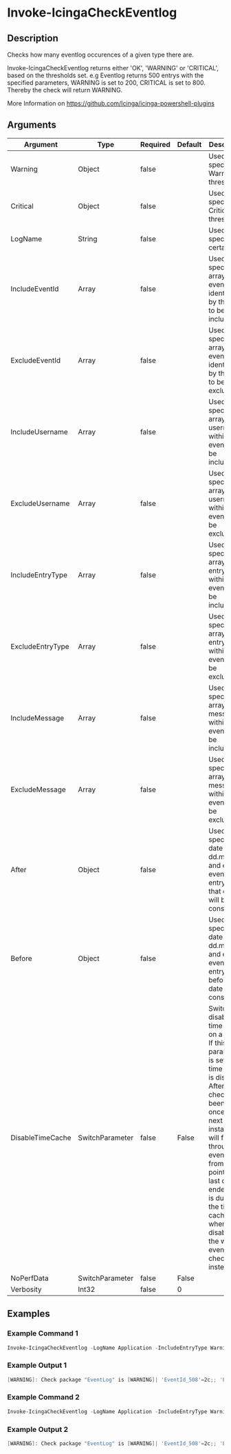 
# Invoke-IcingaCheckEventlog

## Description

Checks how many eventlog occurences of a given type there are.

Invoke-IcingaCheckEventlog returns either 'OK', 'WARNING' or 'CRITICAL', based on the thresholds set.
e.g Eventlog returns 500 entrys with the specified parameters, WARNING is set to 200, CRITICAL is set to 800. Thereby the check will return WARNING.

More Information on https://github.com/Icinga/icinga-powershell-plugins

## Arguments

| Argument | Type | Required | Default | Description |
| ---      | ---  | ---      | ---     | ---         |
| Warning | Object | false |  | Used to specify a Warning threshold. |
| Critical | Object | false |  | Used to specify a Critical threshold. |
| LogName | String | false |  | Used to specify a certain log. |
| IncludeEventId | Array | false |  | Used to specify an array of events identified by their id to be included. |
| ExcludeEventId | Array | false |  | Used to specify an array of events identified by their id to be excluded. |
| IncludeUsername | Array | false |  | Used to specify an array of usernames within the eventlog to be included. |
| ExcludeUsername | Array | false |  | Used to specify an array of usernames within the eventlog to be excluded. |
| IncludeEntryType | Array | false |  | Used to specify an array of entry types within the eventlog to be included. |
| ExcludeEntryType | Array | false |  | Used to specify an array of entry types within the eventlog to be excluded. |
| IncludeMessage | Array | false |  | Used to specify an array of messages within the eventlog to be included. |
| ExcludeMessage | Array | false |  | Used to specify an array of messages within the eventlog to be excluded. |
| After | Object | false |  | Used to specify a date like dd.mm.yyyy and every eventlog entry after that date will be considered. |
| Before | Object | false |  | Used to specify a date like dd.mm.yyyy and every eventlog entry before that date will be considered. |
| DisableTimeCache | SwitchParameter | false | False | Switch to disable the time cache on a check. If this parameter is set the time cache is disabled. After the check has been run once, the next check instance will filter through the eventlog from the point the last check ended. This is due to the time cache, when disabled the whole eventlog is checked instead. |
| NoPerfData | SwitchParameter | false | False |  |
| Verbosity | Int32 | false | 0 |  |

## Examples

### Example Command 1

```powershell
Invoke-IcingaCheckEventlog -LogName Application -IncludeEntryType Warning -Warning 100 -Critical 1000
```

### Example Output 1

```powershell
[WARNING]: Check package "EventLog" is [WARNING]| 'EventId_508'=2c;; 'EventId_2002'=586c;; 'EventId_63'=6c;; 'EventId_2248216578'=1364c;; 'EventId_1008'=1745c;; 'EventId_2147489653'=1c;; 'EventId_636'=3c;; 'EventId_2147484656'=1c;; 'EventId_2147489654'=1c;; 'EventId_640'=3c;; 'EventId_533'=1c;;PS> Invoke-IcingaCheckEventlog -LogName Application -IncludeEntryType Warning -Warning 100 -Critical 1000[OK]: Check package "EventLog" is [OK]|
```

### Example Command 2

```powershell
Invoke-IcingaCheckEventlog -LogName Application -IncludeEntryType Warning -Warning 100 -Critical 1000
```

### Example Output 2

```powershell
[WARNING]: Check package "EventLog" is [WARNING]| 'EventId_508'=2c;; 'EventId_2002'=586c;; 'EventId_63'=6c;; 'EventId_2248216578'=1364c;; 'EventId_1008'=1745c;; 'EventId_2147489653'=1c;; 'EventId_636'=3c;; 'EventId_2147484656'=1c;; 'EventId_2147489654'=1c;; 'EventId_640'=3c;; 'EventId_533'=1c;;PS> Invoke-IcingaCheckEventlog -LogName Application -IncludeEntryType Warning -Warning 100 -Critical 1000 -DisableTimeCache[WARNING]: Check package "EventLog" is [WARNING]| 'EventId_508'=2c;; 'EventId_2002'=586c;; 'EventId_63'=6c;; 'EventId_2248216578'=1364c;; 'EventId_1008'=1745c;; 'EventId_2147489653'=1c;; 'EventId_636'=3c;; 'EventId_2147484656'=1c;; 'EventId_2147489654'=1c;; 'EventId_640'=3c;; 'EventId_533'=1c;;
```
